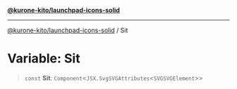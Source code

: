 [**@kurone-kito/launchpad-icons-solid**](../README.md)

***

[@kurone-kito/launchpad-icons-solid](../globals.md) / Sit

# Variable: Sit

> `const` **Sit**: `Component`\<`JSX.SvgSVGAttributes`\<`SVGSVGElement`\>\>
